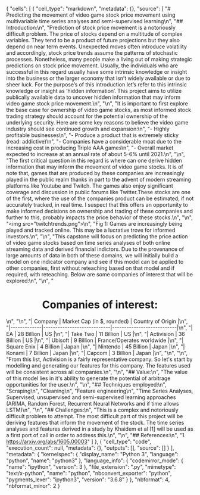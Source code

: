 {
 "cells": [
  {
   "cell_type": "markdown",
   "metadata": {},
   "source": [
    "# Predicting the movement of video game stock price movement using multivariable time series analyses and semi-supervised learning\n",
    "## Introduction:\n",
    "Prediction of stock price movement is a notoriously difficult problem. The price of stocks depend on a multitude of complex variables. They tend to be a product of future projections but they also depend on near term events. Unexpected moves often introduce volatility and accordingly, stock price trends assume the patterns of stochastic processes. Nonetheless, many people make a living out of making strategic predictions on stock price movement. Usually, the individuals who are successful in this regard usually have some intrinsic knowledge or insight into the business or the larger economy that isn’t widely available or due to sheer luck. For the purpose’s of this introduction let’s refer to this intrinsic knowledge or insight as ‘hidden information’. This project aims to utilize publically available data to uncover hidden information that may inform video  game stock price movement.\n",
    "\n",
    "It is important to first explore the base case for ownership of video game stocks, as most informed stock trading strategy should account for the potential ownership of the underlying security. Here are some key reasons to believe the video game industry should see continued growth and expansion:\n",
    "- Highly profitable businesses\n",
    "- Produce a product that is extremely sticky (read: addictive)\n",
    "- Companies have a considerable moat due to the increasing cost in producing Triple AAA games\n",
    "- Overall market expected to increase at an annual rate of about 5-6% until 2021.\n",
    "\n",
    "The first critical question in this regard is where can one derive hidden information that may inform the movement of video game stocks. It is of note that,  games that are produced by these companies are increasingly played in the public realm thanks in part to the advent of modern streaming platforms like Youtube and Twitch. The games also enjoy significant coverage and discussion in public forums like Twitter.These stocks are one of the first, where the use of the companies product can be estimated, if not accurately tracked, in real time. I suspect that this offers an opportunity to make informed decisions on ownership and trading of these companies and further to this, probably impacts the price behavior of these stocks.\n",
    "\n",
    "<img src=\"twitchtrends.png\">\n",
    "Fig 1: Games are increasingly being played and tracked online. This may be a lucrative trove for informed investors.\n",
    "\n",
    "This capstone will focus on predicting the price action of video game stocks based on time series analyses of both online streaming data and derived financial indictors. Due to the provenance of large amounts of data in both of these domains, we will initially build a model on one indicator company and see if this model can be applied to other companies, first without reteaching based on that model and if required, with reteaching. Below are some companies of interest that will be explored:\n",
    "\n",
    "<h1><center> Companies of interest: </center></h1>\n",
    "\n",
    "| Company     | Market Cap (in $, rounded) | Country of Origin         |\n",
    "|-------------|----------------------------|---------------------------|\n",
    "| EA          | 28 Billion                 | US                        |\n",
    "| Take Two    | 11 Billion                 | US                        |\n",
    "| Activision  | 36 Billion                 | US                        |\n",
    "| Ubisoft     | 9 Billion                  | France/Operates worldwide |\n",
    "| Square Enix | 4 Billion                  | Japan                     |\n",
    "| Nintendo    | 45 Billion                 | Japan                     |\n",
    "| Konami      | 7 Billion                  | Japan                     |\n",
    "| Capcom      | 3 Billion                  | Japan                     |\n",
    "\n",
    "\n",
    "From this list, Activision is a fairly representative company. So let's start by modelling and generating our features for this company. The features used will be consistent across all companies.\n",
    "\n",
    "## Value:\n",
    "The value of this model lies in it's ability to generate the potential of arbitrage opportunities for the user.\n",
    "\n",
    "## Techniques employed:\n",
    "Scraping\n",
    "Cleaning\n",
    "Feature engineering\n",
    "Time Series Analyses, Supervised, unsupervised and semi-supervised learning approaches (ARIMA, Random Forest, Recurrent Neural Networks and if time allows LSTM)\n",
    "\n",
    "## Challenges:\n",
    "This is a complex and notoriously difficult problem to attempt. The most difficult part of this project will be deriving features that inform the movement of the stock. The time series analyses and features derived in a study by Khaidem et al [1] will be used as a first port of call in order to address this.\n",
    "\n",
    "## References:\n",
    "1. https://arxiv.org/abs/1605.00003"
   ]
  },
  {
   "cell_type": "code",
   "execution_count": null,
   "metadata": {},
   "outputs": [],
   "source": []
  }
 ],
 "metadata": {
  "kernelspec": {
   "display_name": "Python 3",
   "language": "python",
   "name": "python3"
  },
  "language_info": {
   "codemirror_mode": {
    "name": "ipython",
    "version": 3
   },
   "file_extension": ".py",
   "mimetype": "text/x-python",
   "name": "python",
   "nbconvert_exporter": "python",
   "pygments_lexer": "ipython3",
   "version": "3.6.8"
  }
 },
 "nbformat": 4,
 "nbformat_minor": 2
}
